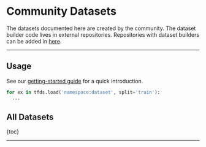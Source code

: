 <!--
This file is automatically generated by tfds.scripts.documentation.build_community_catalog
and all modifications will be erased, please edit the
original build_community_catalog.py file.
-->
# Community Datasets

The datasets documented here are created by the community. The dataset builder
code lives in external repositories. Repositories with dataset builders can be
added in [here](https://github.com/tensorflow/datasets/blob/master/tensorflow_datasets/community-datasets.toml).

---

## Usage

See our [getting-started guide](https://www.tensorflow.org/datasets/overview)
for a quick introduction.

```python
for ex in tfds.load('namespace:dataset', split='train'):
  ...
```

## All Datasets

{toc}

---

